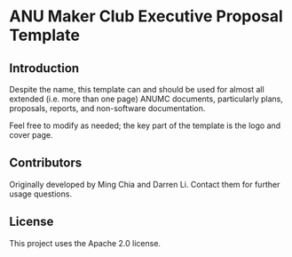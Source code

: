 # ANU Maker Club Executive Proposal Template

## Introduction

Despite the name, this template can and should be used for almost all extended (i.e. more than one page) ANUMC documents, 
particularly plans, proposals, reports, and non-software documentation.

Feel free to modify as needed; the key part of the template is the logo and cover page.

## Contributors

Originally developed by Ming Chia and Darren Li. Contact them for further usage questions.

## License

This project uses the Apache 2.0 license.
